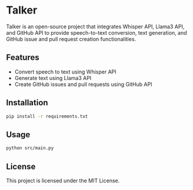 # Talker

Talker is an open-source project that integrates Whisper API, Llama3 API, and GitHub API to provide speech-to-text conversion, text generation, and GitHub issue and pull request creation functionalities.

## Features

- Convert speech to text using Whisper API
- Generate text using Llama3 API
- Create GitHub issues and pull requests using GitHub API

## Installation

```bash
pip install -r requirements.txt
```

## Usage

```bash
python src/main.py
```

## License

This project is licensed under the MIT License.
